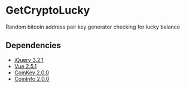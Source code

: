 # GetCryptoLucky
Random bitcoin address pair key generator checking for lucky balance

## Dependencies

- [jQuery 3.2.1](https://jquery.com)
- [Vue 2.5.1](https://vuejs.org)
- [CoinKey 2.0.0](https://github.com/cryptocoinjs/coinkey)
- [CoinInfo 2.0.0](https://github.com/cryptocoinjs/coininfo)
